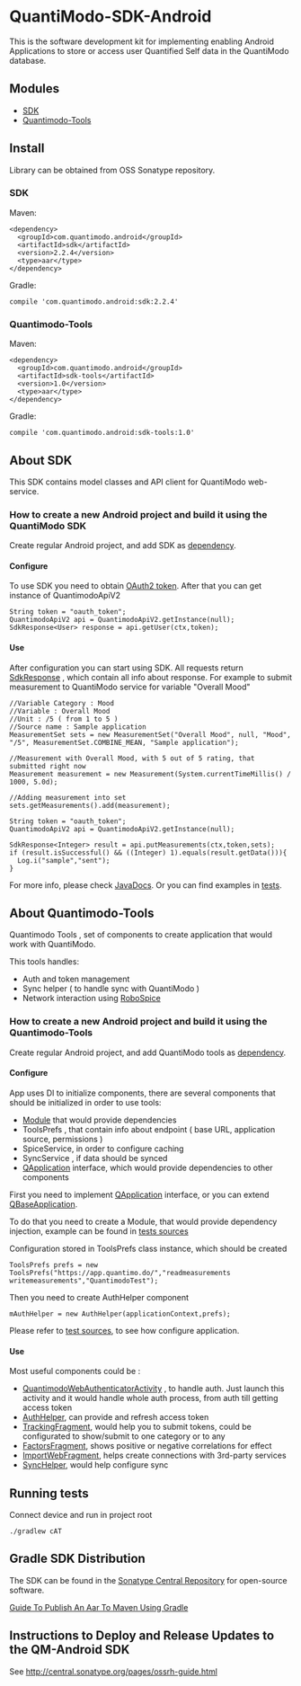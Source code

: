 QuantiModo-SDK-Android
======================

This is the software development kit for implementing enabling Android Applications to store or access user Quantified Self data in the QuantiModo database.

## Modules
* [SDK](#about-sdk)
* [Quantimodo-Tools](#about-quantimodo-tools)

## Install
Library can be obtained from OSS Sonatype repository.

### SDK

Maven:
```
<dependency>
  <groupId>com.quantimodo.android</groupId>
  <artifactId>sdk</artifactId>
  <version>2.2.4</version>
  <type>aar</type>
</dependency>
```

Gradle:
```
compile 'com.quantimodo.android:sdk:2.2.4'
```

### Quantimodo-Tools

Maven:
```
<dependency>
  <groupId>com.quantimodo.android</groupId>
  <artifactId>sdk-tools</artifactId>
  <version>1.0</version>
  <type>aar</type>
</dependency>
```

Gradle:
```
compile 'com.quantimodo.android:sdk-tools:1.0'
```


## About SDK

This SDK contains model classes and API client for QuantiModo web-service.

### How to create a new Android project and build it using the QuantiModo SDK

Create regular Android project, and add SDK as [dependency](#sdk).

#### Configure

To use SDK you need to obtain [OAuth2 token](https://app.quantimo.do/api/docs/#oauth2-authentication).
After that you can get instance of QuantimodoApiV2

```
String token = "oauth_token";
QuantimodoApiV2 api = QuantimodoApiV2.getInstance(null);
SdkResponse<User> response = api.getUser(ctx,token);
```

#### Use

After configuration you can start using SDK.
All requests return [SdkResponse<T>](http://quantimodo.github.io/QuantiModo-SDK-Android/javadoc/sdk/index.html?com/quantimodo/android/sdk/SdkResponse.html) , which contain all info about response. 
For example to submit measurement to QuantiModo service for variable "Overall Mood"

```
//Variable Category : Mood
//Variable : Overall Mood
//Unit : /5 ( from 1 to 5 )
//Source name : Sample application
MeasurementSet sets = new MeasurementSet("Overall Mood", null, "Mood", "/5", MeasurementSet.COMBINE_MEAN, "Sample application");

//Measurement with Overall Mood, with 5 out of 5 rating, that submitted right now
Measurement measurement = new Measurement(System.currentTimeMillis() / 1000, 5.0d);

//Adding measurement into set
sets.getMeasurements().add(measurement);

String token = "oauth_token";
QuantimodoApiV2 api = QuantimodoApiV2.getInstance(null);

SdkResponse<Integer> result = api.putMeasurements(ctx,token,sets);
if (result.isSuccessful() && ((Integer) 1).equals(result.getData())){
  Log.i("sample","sent");
}
```

For more info, please check [JavaDocs](http://quantimodo.github.io/QuantiModo-SDK-Android/javadoc/sdk/).
Or you can find examples in [tests](https://github.com/QuantiModo/QuantiModo-SDK-Android/tree/develop/sdk/src/androidTest/).

## About Quantimodo-Tools

Quantimodo Tools , set of components to create application that would work with QuantiModo.

This tools handles:

- Auth and token management
- Sync helper ( to handle sync with QuantiModo )
- Network interaction using [RoboSpice](https://github.com/stephanenicolas/robospice) 

### How to create a new Android project and build it using the Quantimodo-Tools

Create regular Android project, and add QuantiModo tools as [dependency](#quantimodo-tools).

#### Configure

App uses DI to initialize components, there are several components that should be initialized in order to use tools:

- [Module](http://square.github.io/dagger/#using) that would provide dependencies
- ToolsPrefs , that contain info about endpoint ( base URL, application source, permissions )
- SpiceService, in order to configure caching
- SyncService , if data should be synced
- [QApplication](http://quantimodo.github.io/QuantiModo-SDK-Android/javadoc/qm-tools/index.html?com/quantimodo/tools/QApplication.html) interface, which would provide dependencies to other components

First you need to implement [QApplication](http://quantimodo.github.io/QuantiModo-SDK-Android/javadoc/qm-tools/index.html?com/quantimodo/tools/QApplication.html) interface,
or you can extend [QBaseApplication](http://quantimodo.github.io/QuantiModo-SDK-Android/javadoc/qm-tools/index.html?com/quantimodo/tools/QApplication.html).

To do that you need to create a Module, that would provide dependency injection, example can be found in [tests sources](https://github.com/QuantiModo/QuantiModo-SDK-Android/blob/master/quantimodo-sdk-tools/src/androidTest/java/com/quantimodo/tools/testhelpers/TestModule.java)

Configuration stored in ToolsPrefs class instance, which should be created
```
ToolsPrefs prefs = new ToolsPrefs("https://app.quantimo.do/","readmeasurements writemeasurements","QuantimodoTest");
```
Then you need to create AuthHelper component
```
mAuthHelper = new AuthHelper(applicationContext,prefs);
```

Please refer to [test sources](https://github.com/QuantiModo/QuantiModo-SDK-Android/blob/master/quantimodo-sdk-tools/src/androidTest/java/com/quantimodo/tools/testhelpers/), to see how configure application.

#### Use

Most useful components could be :

- [QuantimodoWebAuthenticatorActivity](http://quantimodo.github.io/QuantiModo-SDK-Android/javadoc/qm-tools/index.html?com/quantimodo/tools/activities/QuantimodoWebAuthenticatorActivity.html) , to handle auth. Just launch this activity and it would handle whole auth process, from auth till getting access token
- [AuthHelper](http://quantimodo.github.io/QuantiModo-SDK-Android/javadoc/qm-tools/index.html?com/quantimodo/tools/sdk/AuthHelper.html), can provide and refresh access token
- [TrackingFragment](http://quantimodo.github.io/QuantiModo-SDK-Android/javadoc/qm-tools/index.html?com/quantimodo/tools/fragments/TrackingFragment.html), would help you to submit tokens, could be configurated to show/submit to one category or to any
- [FactorsFragment](http://quantimodo.github.io/QuantiModo-SDK-Android/javadoc/qm-tools/index.html?com/quantimodo/tools/fragments/FactorsFragment.html), shows positive or negative correlations for effect
- [ImportWebFragment](http://quantimodo.github.io/QuantiModo-SDK-Android/javadoc/qm-tools/index.html?com/quantimodo/tools/fragments/ImportWebFragment.html), helps create connections with 3rd-party services
- [SyncHelper](http://quantimodo.github.io/QuantiModo-SDK-Android/javadoc/qm-tools/index.html?com/quantimodo/tools/sync/SyncHelper.html), would help configure sync

## Running tests

Connect device and run in project root

```
./gradlew cAT
```

## Gradle SDK Distribution
The SDK can be found in the [Sonatype Central Repository](https://oss.sonatype.org/#nexus-search;quick~quantimodo) for open-source software. 

[Guide To Publish An Aar To Maven Using Gradle](http://www.survivingwithandroid.com/2014/05/android-guide-to-publish-aar-to-maven-gradle.html)

## Instructions to Deploy and Release Updates to the QM-Android SDK
See http://central.sonatype.org/pages/ossrh-guide.html